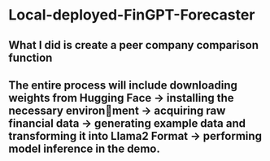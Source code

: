 # Local-deployed-FinGPT-Forecaster
## What I did is create a peer company comparison function
## The entire process will include downloading weights from Hugging Face → installing the necessary environment → acquiring raw financial data → generating example data and transforming it into Llama2 Format → performing model inference in the demo.
